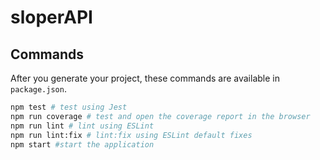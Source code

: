 # sloperAPI

## Commands

After you generate your project, these commands are available in `package.json`.

```bash
npm test # test using Jest
npm run coverage # test and open the coverage report in the browser
npm run lint # lint using ESLint
npm run lint:fix # lint:fix using ESLint default fixes
npm start #start the application
```